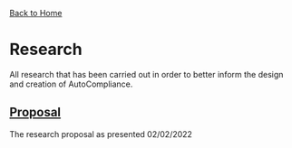 [Back to Home](../index.md)
# Research
All research that has been carried out in order to better inform the design and
creation of AutoCompliance.
## [Proposal](proposal/index.md)
The research proposal as presented 02/02/2022

